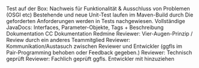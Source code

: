 Test auf der Box: Nachweis für Funktionalität & Ausschluss von Problemen (OSGI etc)
Bestehende und neue Unit-Test laufen im Maven-Build durch
Die geforderten Anforderungen werden in Tests nachgewiesen.
Vollständige JavaDocs: Interfaces, Parameter-Objekte, Tags + Beschreibung
Dokumentation CC
Dokumentation Redmine
Reviewer: Vier-Augen-Prinzip / Review durch ein anderes Teammitglied
Reviewer: Kommunikation/Austasuch zwischen Reviewer und Entwickler (ggfls im Pair-Programming behoben oder Feedback gegeben.)
Reviewer: Technisch geprüft
Reviewer: Fachlich geprüft ggfls. Entwickler mit hinzuziehen